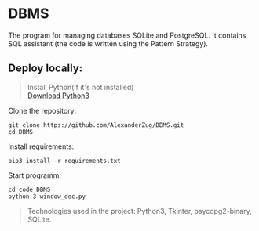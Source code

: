 # DBMS
The program for managing databases SQLite and PostgreSQL. It contains SQL assistant (the code is written using the Pattern Strategy).

## Deploy locally:

> Install Python(If it's not installed)<br>
> [Download Python3](https://www.python.org/downloads/)

Clone the repository:
```
git clone https://github.com/AlexanderZug/DBMS.git
cd DBMS
```

Install requirements:
```
pip3 install -r requirements.txt
```

Start programm:
```
cd code_DBMS
python 3 window_dec.py
```

> Technologies used in the project: Python3, Tkinter, psycopg2-binary, SQLite.
